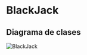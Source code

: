 # BlackJack
## Diagrama de clases
![BlackJack](https://user-images.githubusercontent.com/91427107/148129548-65392e4b-d859-4731-96ff-d830413d66c0.png)
